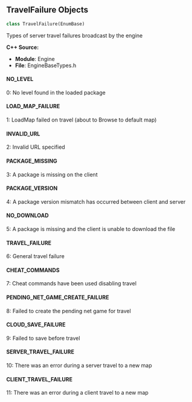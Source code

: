 ## TravelFailure Objects

```python
class TravelFailure(EnumBase)
```

Types of server travel failures broadcast by the engine

**C++ Source:**

- **Module**: Engine
- **File**: EngineBaseTypes.h

<a id="unreal.TravelFailure.NO_LEVEL"></a>

#### NO_LEVEL

0: No level found in the loaded package

<a id="unreal.TravelFailure.LOAD_MAP_FAILURE"></a>

#### LOAD_MAP_FAILURE

1: LoadMap failed on travel (about to Browse to default map)

<a id="unreal.TravelFailure.INVALID_URL"></a>

#### INVALID_URL

2: Invalid URL specified

<a id="unreal.TravelFailure.PACKAGE_MISSING"></a>

#### PACKAGE_MISSING

3: A package is missing on the client

<a id="unreal.TravelFailure.PACKAGE_VERSION"></a>

#### PACKAGE_VERSION

4: A package version mismatch has occurred between client and server

<a id="unreal.TravelFailure.NO_DOWNLOAD"></a>

#### NO_DOWNLOAD

5: A package is missing and the client is unable to download the file

<a id="unreal.TravelFailure.TRAVEL_FAILURE"></a>

#### TRAVEL_FAILURE

6: General travel failure

<a id="unreal.TravelFailure.CHEAT_COMMANDS"></a>

#### CHEAT_COMMANDS

7: Cheat commands have been used disabling travel

<a id="unreal.TravelFailure.PENDING_NET_GAME_CREATE_FAILURE"></a>

#### PENDING_NET_GAME_CREATE_FAILURE

8: Failed to create the pending net game for travel

<a id="unreal.TravelFailure.CLOUD_SAVE_FAILURE"></a>

#### CLOUD_SAVE_FAILURE

9: Failed to save before travel

<a id="unreal.TravelFailure.SERVER_TRAVEL_FAILURE"></a>

#### SERVER_TRAVEL_FAILURE

10: There was an error during a server travel to a new map

<a id="unreal.TravelFailure.CLIENT_TRAVEL_FAILURE"></a>

#### CLIENT_TRAVEL_FAILURE

11: There was an error during a client travel to a new map

<a id="unreal.ApplicationState"></a>